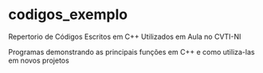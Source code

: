 # codigos_exemplo
Repertorio de Códigos Escritos em C++ Utilizados em Aula no CVTI-NI

Programas demonstrando as principais funções em C++ e como utiliza-las
em novos projetos
